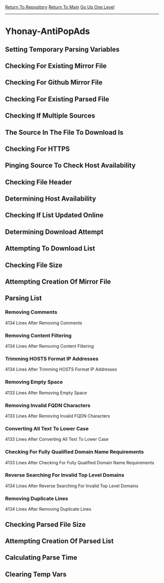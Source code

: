 [Return To Repository](https://github.com/deathbybandaid/piholeparser/)
[Return To Main](https://github.com/deathbybandaid/piholeparser/blob/master/RecentRunLogs/Mainlog.md)
[Go Up One Level](https://github.com/deathbybandaid/piholeparser/blob/master/RecentRunLogs/TopLevelScripts/30-Processing-Blacklists.md)
____________________________________
# Yhonay-AntiPopAds
## Setting Temporary Parsing Variables
## Checking For Existing Mirror File
## Checking For Github Mirror File
## Checking For Existing Parsed File
## Checking If Multiple Sources
## The Source In The File To Download Is
## Checking For HTTPS
## Pinging Source To Check Host Availability
## Checking File Header
## Determining Host Availability
## Checking If List Updated Online
## Determining Download Attempt
## Attempting To Download List
## Checking File Size
## Attempting Creation Of Mirror File
## Parsing List
### Removing Comments
4134 Lines After Removing Comments
### Removing Content Filtering
4134 Lines After Removing Content Filtering
### Trimming HOSTS Format IP Addresses
4134 Lines After Trimming HOSTS Format IP Addresses
### Removing Empty Space
4133 Lines After Removing Empty Space
### Removing Invalid FQDN Characters
4133 Lines After Removing Invalid FQDN Characters
### Converting All Text To Lower Case
4133 Lines After Converting All Text To Lower Case
### Checking For Fully Qualified Domain Name Requirements
4133 Lines After Checking For Fully Qualified Domain Name Requirements
### Reverse Searching For Invalid Top Level Domains
4134 Lines After Reverse Searching For Invalid Top Level Domains
### Removing Duplicate Lines
4134 Lines After Removing Duplicate Lines
## Checking Parsed File Size
## Attempting Creation Of Parsed List
## Calculating Parse Time
## Clearing Temp Vars
